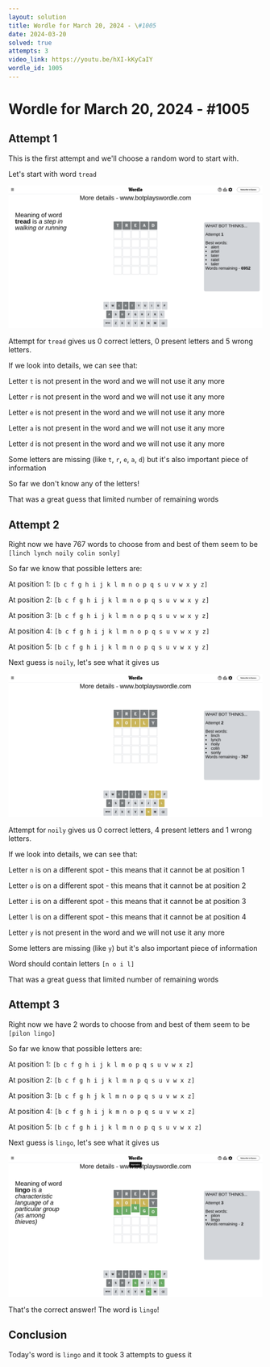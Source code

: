 ```yaml
---
layout: solution
title: Wordle for March 20, 2024 - \#1005
date: 2024-03-20
solved: true
attempts: 3
video_link: https://youtu.be/hXI-kKyCaIY
wordle_id: 1005
---
```


# Wordle for March 20, 2024 - \#1005

## Attempt 1

This is the first attempt and we'll choose a random word to start with.

Let's start with word `tread`

![Attempt 1](2024-03-20/attempt-1.png)

Attempt for `tread` gives us 0 correct letters, 0 present letters and 5 wrong letters.

If we look into details, we can see that:

Letter `t` is not present in the word and we will not use it any more

Letter `r` is not present in the word and we will not use it any more

Letter `e` is not present in the word and we will not use it any more

Letter `a` is not present in the word and we will not use it any more

Letter `d` is not present in the word and we will not use it any more

Some letters are missing (like `t`, `r`, `e`, `a`, `d`) but it's also important piece of information

So far we don't know any of the letters!

That was a great guess that limited number of remaining words



## Attempt 2

Right now we have 767 words to choose from and best of them seem to be `[linch lynch noily colin sonly]`

So far we know that possible letters are:

At position 1: `[b c f g h i j k l m n o p q s u v w x y z]`

At position 2: `[b c f g h i j k l m n o p q s u v w x y z]`

At position 3: `[b c f g h i j k l m n o p q s u v w x y z]`

At position 4: `[b c f g h i j k l m n o p q s u v w x y z]`

At position 5: `[b c f g h i j k l m n o p q s u v w x y z]`

Next guess is `noily`, let's see what it gives us

![Attempt 2](2024-03-20/attempt-2.png)

Attempt for `noily` gives us 0 correct letters, 4 present letters and 1 wrong letters.

If we look into details, we can see that:

Letter `n` is on a different spot - this means that it cannot be at position 1

Letter `o` is on a different spot - this means that it cannot be at position 2

Letter `i` is on a different spot - this means that it cannot be at position 3

Letter `l` is on a different spot - this means that it cannot be at position 4

Letter `y` is not present in the word and we will not use it any more

Some letters are missing (like `y`) but it's also important piece of information

Word should contain letters `[n o i l]`

That was a great guess that limited number of remaining words



## Attempt 3

Right now we have 2 words to choose from and best of them seem to be `[pilon lingo]`

So far we know that possible letters are:

At position 1: `[b c f g h i j k l m o p q s u v w x z]`

At position 2: `[b c f g h i j k l m n p q s u v w x z]`

At position 3: `[b c f g h j k l m n o p q s u v w x z]`

At position 4: `[b c f g h i j k m n o p q s u v w x z]`

At position 5: `[b c f g h i j k l m n o p q s u v w x z]`

Next guess is `lingo`, let's see what it gives us

![Attempt 3](2024-03-20/attempt-3.png)

That's the correct answer! The word is `lingo`!

## Conclusion

Today's word is `lingo` and it took 3 attempts to guess it


